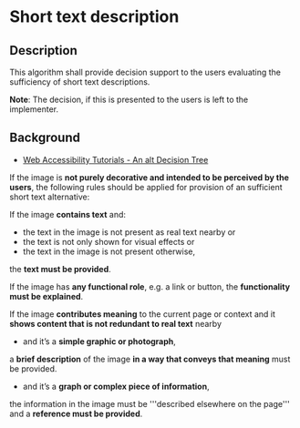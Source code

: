 # Short text description

## Description
This algorithm shall provide decision support to the users evaluating the sufficiency of short text descriptions.

**Note**: The decision, if this is presented to the users is left to the implementer.

## Background
- [Web Accessibility Tutorials - An alt Decision Tree](http://www.w3.org/WAI/tutorials/images/decision-tree/)


If the image is **not purely decorative and intended to be perceived by the users**, the following rules should be applied for provision of an sufficient short text alternative:

If the image **contains text** and:

- the text in the image is not present as real text nearby or
- the text is not only shown for visual effects or
- the text in the image is not present otherwise,

the **text must be provided**.


If the image has **any functional role**, e.g. a link or button, the **functionality must be explained**.


If the image **contributes meaning** to the current page or context and it **shows content that is not redundant to real text** nearby

- and it’s a **simple graphic or photograph**, 

a **brief description** of the image **in a way that conveys that meaning** must be provided.

* and it’s a **graph or complex piece of information**, 

the information in the image must be '''described elsewhere on the page''' and a **reference must be provided**.
